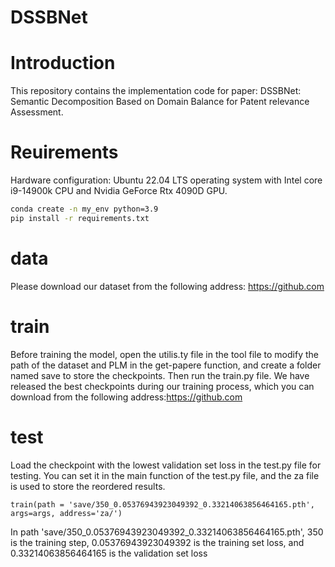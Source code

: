 # DSSBNet
# Introduction

This repository contains the implementation code for paper:
DSSBNet: Semantic Decomposition Based on Domain Balance for Patent relevance Assessment.

# Reuirements
Hardware configuration: Ubuntu 22.04 LTS operating system with Intel core i9-14900k CPU and Nvidia GeForce Rtx 4090D GPU.

```bash
conda create -n my_env python=3.9
pip install -r requirements.txt
```
# data
Please download our dataset from the following address: <https://github.com>

# train
Before training the model, open the utilis.ty file in the tool file to modify the path of the dataset and PLM in the get-papere function, and create a folder named save to store the checkpoints. Then run the train.py file. We have released the best checkpoints during our training process, which you can download from the following address:<https://github.com>

# test
Load the checkpoint with the lowest validation set loss in the test.py file for testing. You can set it in the main function of the test.py file, and the za file is used to store the reordered results.
```
train(path = 'save/350_0.05376943923049392_0.33214063856464165.pth', args=args, address='za/')
```
In path 'save/350_0.05376943923049392_0.33214063856464165.pth', 350 is the training step, 0.05376943923049392 is the training set loss, and 0.33214063856464165 is the validation set loss
